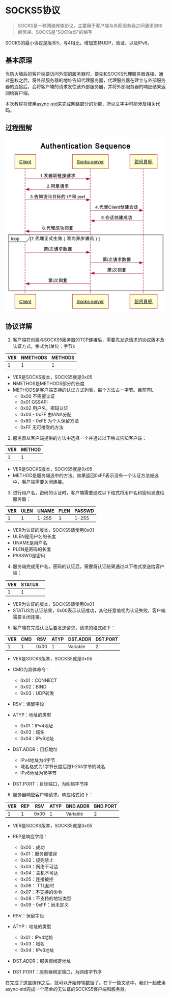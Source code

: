 # SOCKS5协议

> SOCKS是一种网络传输协议，主要用于客户端与外网服务器之间通讯的中间传递。SOCKS是"SOCKetS"的缩写

SOCKS的最小协议是版本5，与4相比，增加支持UDP，验证，以及IPv6。

## 基本原理

当防火墙后的客户端要访问外部的服务器时，要先和SOCKS代理服务器连接。通过鉴权之后，将外部服务器的地址告知代理服务器，代理服务器在建立与外部服务器的连接后，会将客户端的请求发往该外部服务器，并将外部服务器的响应结果返回给客户端。

本次教程将使用[async-std](https://docs.rs/async-std/1.4.0/async_std/)来完成网络部分的功能，所以文字中可能涉及相关代码。

## 过程图解

![socks5.png](socks5.png)



## 协议详解

1. 客户端在创建与SOCKS5服务器的TCP连接后，需要先发送请求的协议版本及认证方式，格式为(单位：字节):

| VER  | NMETHODS | METHODS |
| ---- | -------- | ------- |
| 1    | 1        | 1       |

* VER是SOCKS版本，SOCKS5就是0x05
* NMETHOS是METHODS部分的长度
* METHODS是客户端支持的认证方式列表，每个方法占一字节。目前有L
  * 0x00 不需要认证
  * 0x01 GSSAPI
  * 0x02 用户名，密码认证
  * 0x03 - 0x7F 由IANA分配
  * 0x80 - 0xFE 为个人保留方法
  * 0xFF 无可接受的方法


2. 服务器从客户端提供的方法中选择一个并通过以下格式告知客户端：

| VER  | METHOD |
| ---- | ------ |
| 1    | 1      |

* VER是SOCKS版本，SOCKS5就是0x05
* METHOD是服务端选中的方法。如果返回0xFF表示没有一个认证方法被选中，客户端需要关闭连接。


3. 进行用户名，密码的认证时，客户端需要通过以下格式将用户名和密码发送给服务器：

| VER  | ULEN | UNAME | PLEN | PASSWD |
| ---- | ---- | ----- | ---- | ------ |
| 1    | 1    | 1-255 | 1    | 1-255  |

* VER为认证的版本，SOCKS5请使用0x01
* ULEN是用户名的长度
* UNAME是用户名
* PLEN是密码的长度
* PASSWD是密码



4. 服务端完成用户名，密码的认证后，需要将认证结果通过以下格式发送给客户端：

| VER  | STATUS |      |
| ---- | ------ | ---- |
| 1    | 1      |      |

* VER为认证的版本，SOCKS5请使用0x01
* STATUS为认证结果，0x00表示认证成功，其他任意值视为认证失败，客户端需要关闭连接。

5. 客户端在完成认证后要发送请求，请求的格式如下：

| VER  | CMD  | RSV  | ATYP | DST.ADDR | DST.PORT |
| ---- | ---- | ---- | ---- | -------- | -------- |
| 1    | 1    | 0x00 | 1    | Variable | 2        |

* VER是SOCKS版本，SOCKS5就是0x05
* CMD为具体命令：
  * 0x01：CONNECT
  * 0x02：BIND
  * 0x03：UDP转发

* RSV：保留字段
* ATYP：地址的类型
  * 0x01：IPv4地址
  * 0x03：域名
  * 0x04：IPv6地址
* DST.ADDR：目标地址
  * IPv4地址为4字节
  * 域名格式为1字节长度后跟1-255字节的域名
  * IPv6地址为16字节
* DST.PORT：目标端口，为网络字节序

6. 服务器响应客户端请求，响应格式如下：

| VER  | REP  | RSV  | ATYP | BND.ADDR | BND.PORT |
| ---- | ---- | ---- | ---- | -------- | -------- |
| 1    | 1    | 0x00 | 1    | Variable | 2        |

* VER是SOCKS版本，SOCKS5就是0x05
* REP是响应字段：
  * 0x00：成功
  * 0x01：服务器错误
  * 0x02：规则禁止
  * 0x03：网络不可达
  * 0x04：主机不可达
  * 0x05：连接被拒
  * 0x06： TTL超时
  * 0x07：不支持的命令
  * 0x08：不支持的地址类型
  * 0x09 - 0xFF：尚未定义

* RSV：保留字段
* ATYP：地址的类型
  * 0x01：IPv4地址
  * 0x03：域名
  * 0x04：IPv6地址
* DST.ADDR：服务器绑定地址
* DST.PORT：服务器绑定端口，为网络字节序

在完成了这些操作之后，就可以开始传输数据了。在下一篇文章中，我们一起使用async-std完成一个简单的无认证的SOCKS5客户端和服务器。

